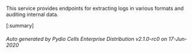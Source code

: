 






This service provides endpoints for extracting logs in various formats and auditing internal data.

[:summary]

###### Auto generated by Pydio Cells Enterprise Distribution v2.1.0-rc0 on 17-Jun-2020

